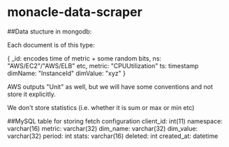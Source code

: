 # monacle-data-scraper

##Data stucture in mongodb:

Each document is of this type:

{
   _id: encodes time of metric + some random bits,
   ns: "AWS/EC2"/"AWS/ELB" etc,
   metric: "CPUUtilization"
   ts: timestamp
   dimName: "InstanceId"
   dimValue: "xyz"
}

AWS outputs "Unit" as well, but we will have some conventions and not store it 
explicitly.

We don't store statistics (i.e. whether it is sum or max or min etc)

##MySQL table for storing fetch configuration
client_id: int(11)
namespace: varchar(16)
metric: varchar(32)
dim_name: varchar(32)
dim_value: varchar(32)
period: int
stats: varchar(16)
deleted: int
created_at: datetime
